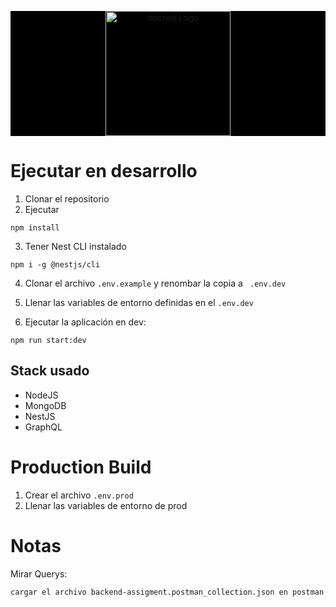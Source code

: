 <p align="center" style="background: black">
   <a href="https://www.docred.com/" target="blank"><img src="https://res.cloudinary.com/docred/image/upload/t_thumb,t_optimization/DOCRED_Logo_Redes_Instagram_cf967b9d13.webp" width="200" alt="docred Logo" /></a>
</p>

# Ejecutar en desarrollo

1. Clonar el repositorio
2. Ejecutar
```
npm install
```
3. Tener Nest CLI instalado
```
npm i -g @nestjs/cli
```

4. Clonar el archivo ```.env.example``` y renombar la copia a ```
.env.dev```

5. Llenar las variables de entorno definidas en el ```.env.dev```

6. Ejecutar la aplicación en dev:
```
npm run start:dev
```

## Stack usado
* NodeJS
* MongoDB
* NestJS
* GraphQL

# Production Build
1. Crear el archivo ```.env.prod```
2. Llenar las variables de entorno de prod


# Notas
Mirar Querys:
```
cargar el archivo backend-assigment.postman_collection.json en postman 
```

